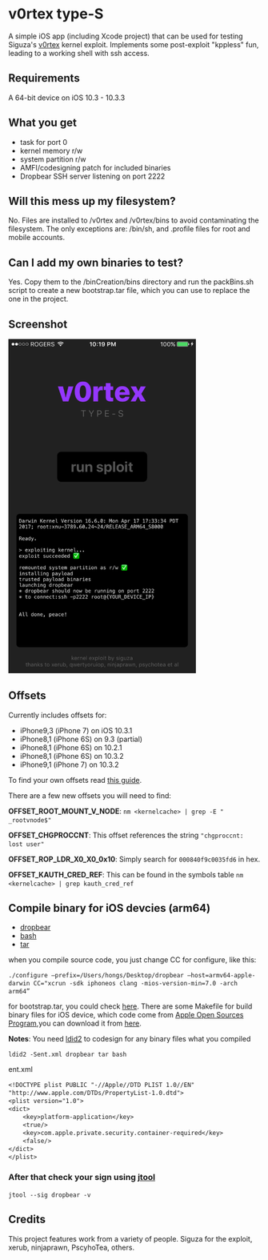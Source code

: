 # v0rtex type-S 

A simple iOS app (including Xcode project) that can be used for testing Siguza's [v0rtex](https://github.com/Siguza/v0rtex) kernel exploit. Implements some post-exploit "kppless" fun, leading to a working shell with ssh access.


## Requirements

A 64-bit device on iOS 10.3 - 10.3.3


## What you get

- task for port 0
- kernel memory r/w
- system partition r/w
- AMFI/codesigning patch for included binaries
- Dropbear SSH server listening on port 2222


## Will this mess up my filesystem?

No. Files are installed to /v0rtex and /v0rtex/bins to avoid contaminating the filesystem.
The only exceptions are: /bin/sh, and .profile files for root and mobile accounts.


## Can I add my own binaries to test?

Yes. Copy them to the /binCreation/bins directory and run the packBins.sh script to create a new bootstrap.tar file, which you can use to replace the one in the project.


## Screenshot

<img width="375" src="screenshot.png" alt="Screenshot"/>


## Offsets

Currently includes offsets for:

- iPhone9,3 (iPhone 7) on iOS 10.3.1
- iPhone8,1 (iPhone 6S) on 9.3 (partial)
- iPhone8,1 (iPhone 6S) on 10.2.1
- iPhone8,1 (iPhone 6S) on 10.3.2
- iPhone9,1 (iPhone 7) on 10.3.2


To find your own offsets read [this guide](https://gist.github.com/uroboro/5b2b2b2aa1793132c4e91826ce844957).

There are a few new offsets you will need to find:

**OFFSET_ROOT_MOUNT_V_NODE**: ```nm <kernelcache> | grep -E " _rootvnode$"```

**OFFSET_CHGPROCCNT**: This offset references the string ```"chgproccnt: lost user"```

**OFFSET_ROP_LDR_X0_X0_0x10**: Simply search for ```000840f9c0035fd6``` in hex.

**OFFSET_KAUTH_CRED_REF**: This can be found in the symbols table ```nm <kernelcache> | grep kauth_cred_ref```



## Compile binary for iOS devcies (arm64)

- [dropbear](https://github.com/0neday/dropbear/commit/18adfa1ec4fd5682ec14845a3acb6f8c6185e82e)
- [bash](https://github.com/0neday/bash)
- [tar](https://www.gnu.org/software/tar/tar.html)


when you compile source code, you just change CC for configure, like this:
```
./configure —prefix=/Users/hongs/Desktop/dropbear —host=armv64-apple-darwin CC="xcrun -sdk iphoneos clang -mios-version-min=7.0 -arch arm64”
```

for bootstrap.tar, you could check [here](https://github.com/0neday/MobileTerminal/tree/master/MobileTerminal/file_cmds-251).
There are some Makefile for build binary files for iOS device, which code come from [Apple Open Sources Program](https://opensource.apple.com/source/),you can download it from [here](https://opensource.apple.com/tarballs/).

**Notes**: You need [ldid2](https://github.com/GaryniL/ldid) to codesign for any binary files what you compiled 

```
ldid2 -Sent.xml dropbear tar bash
```

ent.xml 
```
<!DOCTYPE plist PUBLIC "-//Apple//DTD PLIST 1.0//EN" "http://www.apple.com/DTDs/PropertyList-1.0.dtd">
<plist version="1.0">
<dict>
    <key>platform-application</key>
    <true/>
    <key>com.apple.private.security.container-required</key>
    <false/>
</dict>
</plist>
```

### After that check your sign using [jtool](http://www.newosxbook.com/tools/jtool.html)
```
jtool --sig dropbear -v 
```


## Credits

This project features work from a variety of people. Siguza for the exploit, xerub, ninjaprawn, PscyhoTea, others.

